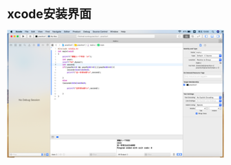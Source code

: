 # xcode安装界面

![image](https://github.com/athos9494/note-book/blob/master/xcode-screenshot.png?raw=true)